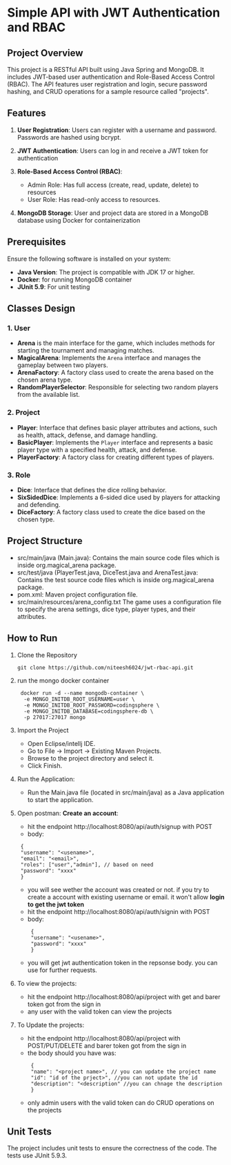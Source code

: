 # Simple API with JWT Authentication and RBAC
## Project Overview

This project is a RESTful API built using Java Spring and MongoDB. It includes JWT-based user authentication and Role-Based Access Control (RBAC). The API features user registration and login, secure password hashing, and CRUD operations for a sample resource called "projects".

## Features

1. **User Registration**: Users can register with a username and password. Passwords are hashed using bcrypt.

2. **JWT Authentication**: Users can log in and receive a JWT token for authentication

3. **Role-Based Access Control (RBAC)**:
    - Admin Role: Has full access (create, read, update, delete) to resources
    - User Role: Has read-only access to resources.
4. **MongoDB Storage**: User and project data are stored in a MongoDB database using Docker for containerization

## Prerequisites
Ensure the following software is installed on your system:
- **Java Version**: The project is compatible with JDK 17 or higher.
- **Docker**: for running MongoDB container
- **JUnit 5.9**: For unit testing

## Classes Design

### 1. **User**
- **Arena** is the main interface for the game, which includes methods for starting the tournament and managing matches.
- **MagicalArena**: Implements the `Arena` interface and manages the gameplay between two players.
- **ArenaFactory**: A factory class used to create the arena based on the chosen arena type.
- **RandomPlayerSelector**: Responsible for selecting two random players from the available list.

### 2. **Project**
- **Player**: Interface that defines basic player attributes and actions, such as health, attack, defense, and damage handling.
- **BasicPlayer**: Implements the `Player` interface and represents a basic player type with a specified health, attack, and defense.
- **PlayerFactory**: A factory class for creating different types of players.

### 3. **Role**
- **Dice**: Interface that defines the dice rolling behavior.
- **SixSidedDice**: Implements a 6-sided dice used by players for attacking and defending.
- **DiceFactory**: A factory class used to create the dice based on the chosen type.

## Project Structure
- src/main/java (Main.java): Contains the main source code files which is inside org.magical_arena package.
- src/test/java (PlayerTest.java, DiceTest.java and ArenaTest.java: Contains the test source code files which is inside org.magical_arena package.
- pom.xml: Maven project configuration file.
- src/main/resources/arena_config.txt The game uses a configuration file to specify the arena settings, dice type, player types, and their attributes.


## How to Run

1. Clone the Repository
    ```git
   git clone https://github.com/niteesh6024/jwt-rbac-api.git
   ```
2. run the mongo docker container
    ```docker
     docker run -d --name mongodb-container \
      -e MONGO_INITDB_ROOT_USERNAME=user \
      -e MONGO_INITDB_ROOT_PASSWORD=codingsphere \
      -e MONGO_INITDB_DATABASE=codingsphere-db \
      -p 27017:27017 mongo
   ```
3. Import the Project
    - Open Eclipse/intellj IDE.
    - Go to File -> Import -> Existing Maven Projects.
    - Browse to the project directory and select it.
    - Click Finish.

4. Run the Application:
    - Run the Main.java file (located in src/main/java) as a Java application to start the application.

5. Open postman: 
**Create an account**:
    - hit the endpoint http://localhost:8080/api/auth/signup with POST
    - body: 
   ```body
    {
    "username": "<usename>",
    "email": "<email>",
    "roles": ["user","admin"], // based on need
    "password": "xxxx"
    }
    ```
   - you will see wether the account was created or not. if you try to create a account with existing username or email. it won't allow
**login to get the jwt token**
   - hit the endpoint http://localhost:8080/api/auth/signin with POST
   - body:
      ```body
       {
       "username": "<usename>",
       "password": "xxxx"
       }
       ```
   - you will get jwt authentication token in the repsonse body. you can use  for further requests.
6. To view the projects:
   - hit the endpoint http://localhost:8080/api/project with get and barer token got from the sign in
   - any user with the valid token can view the projects

7. To Update the projects:
   - hit the endpoint http://localhost:8080/api/project with POST/PUT/DELETE and barer token got from the sign in
   - the body should you have was:
      ```body
       {
       "name": "<project name>", // you can update the project name
       "id": "id of the prject>", //you can not update the id
       "description": "<description" //you can chnage the description
       }
       ```
   - only admin users with the valid token can do CRUD operations on the projects

## Unit Tests
The project includes unit tests to ensure the correctness of the code. The tests use JUnit 5.9.3.
